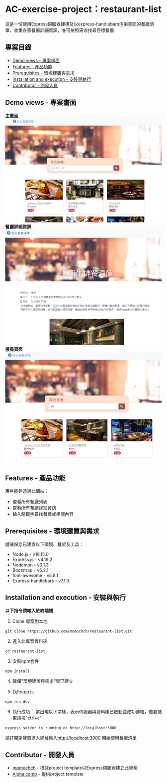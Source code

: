 # AC-exercise-project：restaurant-list
這是一份使用Express伺服器建構及以express-handlebars渲染畫面的餐廳清單，收集各家餐廳詳細資訊，並可依照需求找尋目標餐廳

## 專案目錄
- [Demo views - 專案畫面](#demo-views---專案畫面)
- [Features - 產品功能](#features---產品功能)
- [Prerequisites - 環境建置與需求](#prerequisites---環境建置與需求)
- [Installation and execution - 安裝與執行](#installation-and-execution---安裝與執行)
- [Contributor - 開發人員](#contributor---開發人員)

## Demo views - 專案畫面
**主畫面**
![image](./screenshot/main-page.png)
**餐廳詳細資訊**
![image](./screenshot/show-page.png)
**搜尋頁面**
![image](./screenshot/search-page.png)

## Features - 產品功能
用戶能夠透過此網站：
- 查看所有餐廳列表
- 查看所有餐廳詳細資訊
- 輸入關鍵字尋找餐廳或相關內容

## Prerequisites - 環境建置與需求
請確保您已建置以下環境、框架及工具：
- Node.js - v18.15.0
- Express.js - v4.19.2
- Nodemon - v3.1.3
- Bootstrap - v5.2.1
- font-awesome - v5.8.1
- Express-handlebars - v7.1.3

## Installation and execution - 安裝與執行
**以下指令請輸入於終端機**
1. Clone 專案到本地
```
git clone https://github.com/momochch/restaurant-list.git
```

2. 進入此專案資料夾
```
cd restaurant-list
```

3. 安裝npm套件
```
npm install
```

4. 確保"環境建置與需求"皆已建立

5. 執行app.js
```
npm run dev
```

6. 執行成功：
當出現以下字樣，表示伺服器與資料庫已啟動並成功連結，若要結束請按"ctrl+c"
```
express server is running on http://localhost:3000
```

請打開瀏覽器進入網址輸入[http://localhost:3000](http://localhost:3000) 開始使用餐廳清單

## Contributor - 開發人員
- [momochch](https://github.com/momochch) - 根據project template以Express伺服器建立此專案
- [Alpha camp](https://tw.alphacamp.co/) - 提供project template

